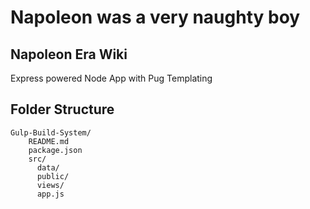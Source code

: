 # Napoleon was a very naughty boy #
## Napoleon Era Wiki ##

Express powered Node App with Pug Templating

## Folder Structure ##

```
Gulp-Build-System/
    README.md
    package.json
    src/
      data/
      public/
      views/
      app.js
  
```
